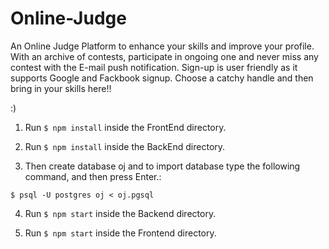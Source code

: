 # Online-Judge
An Online Judge Platform to enhance your skills and improve your profile.
With an archive of contests, participate in ongoing one and never miss any contest with the E-mail push notification.
Sign-up is user friendly as it supports Google and Fackbook signup.
Choose a catchy handle and then bring in your skills here!!

:)

1. Run `$ npm install` inside the FrontEnd directory.

2. Run `$ npm install` inside the BackEnd directory.

3. Then create database oj and to import database type the following command, and then press Enter.:

`$ psql -U postgres oj < oj.pgsql  
`

4. Run `$ npm start` inside the Backend directory.

5. Run `$ npm start` inside the Frontend directory.
